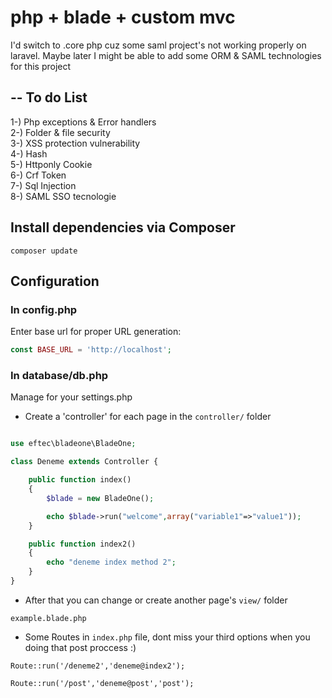 # php + blade + custom mvc

I'd switch to .core php cuz some saml project's not working properly on laravel.
Maybe later I might be able to add some ORM & SAML technologies for this project

--
To do List
--

1-) Php exceptions & Error handlers<br>
2-) Folder & file security<br>
3-) XSS protection vulnerability<br>
4-) Hash<br>
5-) Httponly Cookie<br>
6-) Crf Token<br>
7-) Sql Injection<br>
8-) SAML SSO tecnologie


## Install dependencies via Composer

```
composer update
```

## Configuration
### In config.php
Enter base url for proper URL generation:

``` php
const BASE_URL = 'http://localhost';
```

### In database/db.php
Manage for your settings.php



* Create a 'controller' for each page in the `controller/` folder
``` php

use eftec\bladeone\BladeOne;

class Deneme extends Controller {

    public function index()
    {
        $blade = new BladeOne(); 

        echo $blade->run("welcome",array("variable1"=>"value1")); 
    }

    public function index2()
    {
        echo "deneme index method 2";
    }
}
```

* After that you can change or create another page's `view/` folder
```
example.blade.php
```

* Some Routes in `index.php` file, dont miss your third options when you doing that post proccess :) 
```
Route::run('/deneme2','deneme@index2');

Route::run('/post','deneme@post','post');
```
